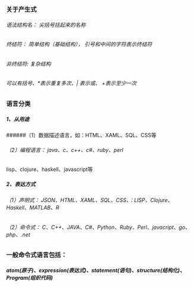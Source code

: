 ### 关于产生式
###### 语法结构名： 尖括号括起来的名称
###### 终结符： 简单结构（基础结构）， 引号和中间的字符表示终结符
###### 非终结符: 复杂结构
###### 可以有括号、*表示重复多次、| 表示或、 +表示至少一次

### 语言分类
##### 1、从用途 
######（1）数据描述语言，如：HTML、XAML、SQL、CSS等
###### （2）编程语言： java、c、c++、c#、ruby、perl
lisp、clojure、haskell、javascript等

##### 2、表达方式
###### （1）声明式： JSON、HTML、XAML、SQL、CSS、：LISP、Clojure、Haskell、MATLAB、R
###### （2）命令式：  C、C++、JAVA、C#、Python、Ruby、Perl、javacript、go、php、.net

### 一般命令式语言包括：
##### atom(原子)、expression(表达式)、statement(语句)、structure(结构化)、Program(组织代码)